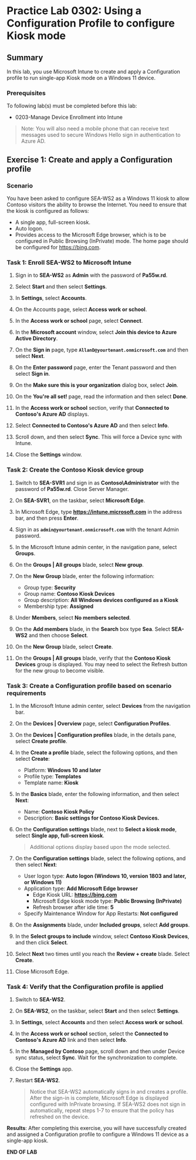 # Practice Lab 0302: Using a Configuration Profile to configure Kiosk mode

## Summary

In this lab, you use Microsoft Intune to create and apply a Configuration profile to run single-app Kiosk mode on a Windows 11 device.

### Prerequisites

To following lab(s) must be completed before this lab:

- 0203-Manage Device Enrollment into Intune


> Note: You will also need a mobile phone that can receive text messages used to secure Windows Hello sign in authentication to Azure AD.


## Exercise 1: Create and apply a Configuration profile

### Scenario

You have been asked to configure SEA-WS2 as a Windows 11 kiosk to allow Contoso visitors the ability to browse the Internet. You need to ensure that the kiosk is configured as follows:

-   A single app, full-screen kiosk.
-   Auto logon.
-   Provides access to the Microsoft Edge browser, which is to be configured in Public Browsing (InPrivate) mode. The home page should be configured for https://bing.com.

### Task 1: Enroll SEA-WS2 to Microsoft Intune

1. Sign in to **SEA-WS2** as **Admin** with the password of **Pa55w.rd**.

2. Select **Start** and then select **Settings**.

3. In **Settings**, select **Accounts**.

4. On the Accounts page, select **Access work or school**.

5. In the **Access work or school** page, select **Connect**.

6. In the **Microsoft account** window, select **Join this device to Azure Active Directory**.

7. On the **Sign in** page, type **`AllanD@yourtenant.onmicrosoft.com`** and then select **Next**.


8. On the **Enter password** page, enter the Tenant password and then select **Sign in**.

9. On the **Make sure this is your organization** dialog box, select **Join**.

10. On the **You're all set!** page, read the information and then select **Done**.

11. In the **Access work or school** section, verify that **Connected to Contoso's Azure AD** displays.

12. Select **Connected to Contoso's Azure AD** and then select **Info**.

13. Scroll down, and then select **Sync**. This will force a Device sync with Intune.

14. Close the **Settings** window.

### Task 2: Create the Contoso Kiosk device group

1. Switch to **SEA-SVR1** and sign in as **Contoso\Administrator** with the password of **Pa55w.rd**. Close Server Manager.

2. On **SEA-SVR1**, on the taskbar, select **Microsoft Edge**.

3. In Microsoft Edge, type **https://intune.microsoft.com** in the address bar, and then press **Enter**. 

4. Sign in as **`admin@yourtenant.onmicrosoft.com`** with the tenant Admin password.
5. In the Microsoft Intune admin center, in the navigation pane, select **Groups**.

6. On the **Groups | All groups** blade, select **New group**.

7. On the **New Group** blade, enter the following information:

   - Group type: **Security**
   - Group name: **Contoso Kiosk Devices**
   - Group description: **All Windows devices configured as a Kiosk**
   - Membership type: **Assigned**

8. Under **Members**, select **No members selected**. 

9. On the **Add members** blade, in the **Search** box type **Sea**. Select **SEA-WS2** and then choose **Select**.

10. On the **New Group** blade, select **Create**. 

11. On the **Groups | All groups** blade, verify that the **Contoso Kiosk Devices** group is displayed. You may need to select the Refresh button for the new group to become visible.

### Task 3: Create a Configuration profile based on scenario requirements

1. In the Microsoft Intune admin center, select **Devices** from the navigation bar.

2. On the **Devices | Overview** page, select **Configuration Profiles**.

3. On the **Devices | Configuration profiles** blade, in the details pane, select **Create profile**.

4. In the **Create a profile** blade, select the following options, and then select **Create**:

   - Platform: **Windows 10 and later**
   - Profile type: **Templates**
   - Template name: **Kiosk**

5. In the **Basics** blade, enter the following information, and then select **Next**:

   - Name: **Contoso Kiosk Policy**
   - Description: **Basic settings for Contoso Kiosk Devices.**

6. On the **Configuration settings** blade, next to **Select a kiosk mode**, select **Single app, full-screen kiosk**. 

   > Additional options display based upon the mode selected.

7. On the **Configuration settings** blade, select the following options, and then select **Next**:

   - User logon type: **Auto logon (Windows 10, version 1803 and later, or Windows 11)**
   - Application type: **Add Microsoft Edge browser**
     - Edge Kiosk URL: **https://bing.com**
     - Microsoft Edge kiosk mode type: **Public Browsing (InPrivate)**
     - Refresh browser after idle time: **5**
   - Specify Maintenance Window for App Restarts: **Not configured**

8. On the **Assignments** blade, under **Included groups**, select **Add groups**.

9. In the **Select groups to include** window, select **Contoso Kiosk Devices**, and then click **Select**.

10. Select **Next** two times until you reach the **Review + create** blade. Select **Create**.

11. Close Microsoft Edge.

### Task 4: Verify that the Configuration profile is applied

1. Switch to **SEA-WS2**.

2. On **SEA-WS2**, on the taskbar, select **Start** and then select **Settings**.

3. In **Settings**, select **Accounts** and then select **Access work or school**.

4. In the **Access work or school** section, select the **Connected to Contoso's Azure AD** link and then select **Info**.

5. In the **Managed by Contoso** page, scroll down and then under Device sync status, select **Sync**. Wait for the synchronization to complete. 

6. Close the **Settings** app.

7. Restart **SEA-WS2**.

   > Notice that SEA-WS2 automatically signs in and creates a profile. After the sign-in is complete, Microsoft Edge is displayed configured with InPrivate browsing. If SEA-WS2 does not sign in automatically, repeat steps 1-7 to ensure that the policy has refreshed on the device.

**Results**: After completing this exercise, you will have successfully created and assigned a Configuration profile to configure a Windows 11 device as a single-app kiosk.

**END OF LAB**
